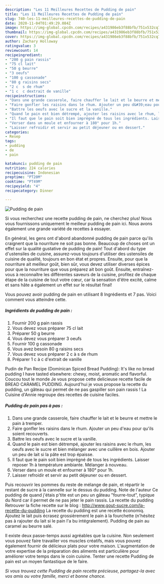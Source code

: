 ```yaml
---
description: "Les 11 Meilleures Recettes de Pudding de pain"
title: "Les 11 Meilleures Recettes de Pudding de pain"
slug: 740-les-11-meilleures-recettes-de-pudding-de-pain
date: 2020-11-04T01:49:29.084Z
image: https://img-global.cpcdn.com/recipes/a431986eb3f88bfb/751x532cq70/pudding-de-pain-photo-principale-de-la-recette.jpg
thumbnail: https://img-global.cpcdn.com/recipes/a431986eb3f88bfb/751x532cq70/pudding-de-pain-photo-principale-de-la-recette.jpg
cover: https://img-global.cpcdn.com/recipes/a431986eb3f88bfb/751x532cq70/pudding-de-pain-photo-principale-de-la-recette.jpg
author: Zachary Holloway
ratingvalue: 3
reviewcount: 14
recipeingredient:
- "200 g pain rassis"
- "75 cl lait"
- "50 g beurre"
- "3 oeufs"
- "100 g cassonade"
- "80 g raisins secs"
- "2 c  s de rhum"
- "1 c  c dextrait de vanille"
recipeinstructions:
- "Dans une grande casserole, faire chauffer le lait et le beurre et mettre le pain à tremper."
- "Faire gonfler les raisins dans le rhum. Ajouter un peu d&#39;eau pour qu&#39;ils soient recouverts."
- "Battre les oeufs avec le sucre et la vanille."
- "Quand le pain est bien détrempé, ajouter les raisins avec le rhum, les oeufs avec le sucre et bien mélanger avec une cuillère en bois. Ajouter un peu de lait si la pâte est trop épaisse."
- "Il faut que le pain soit bien imprégné de tous les ingrédients. Laisser reposer 1h à température ambiante. Mélanger à nouveau."
- "Verser dans un moule et enfourner à 180° pour 1h."
- "Laisser refroidir et servir au petit déjeuner ou en dessert."
categories:
- Resep
tags:
- pudding
- de
- pain

katakunci: pudding de pain 
nutrition: 224 calories
recipecuisine: Indonesian
preptime: "PT20M"
cooktime: "PT49M"
recipeyield: "4"
recipecategory: Dinner

---
```



![Pudding de pain](https://img-global.cpcdn.com/recipes/a431986eb3f88bfb/751x532cq70/pudding-de-pain-photo-principale-de-la-recette.jpg)

Si vous recherchez une recette pudding de pain, ne cherchez plus! Nous vous fournissons uniquement le meilleur pudding de pain ici. Nous avons également une grande variété de recettes à essayer.

En général, les gens ont d'abord abandonné pudding de pain parce qu'ils craignent que la nourriture ne soit pas bonne. Beaucoup de choses ont un effet sur la qualité gustative de pudding de pain! Tout d'abord du type d'ustensiles de cuisine, assurez-vous toujours d'utiliser des ustensiles de cuisine de qualité, toujours en bon état et propres. Ensuite, pour que la nourriture ait meilleur goût, bien sûr, vous devez utiliser diverses épices pour que la nourriture que vous préparez ait bon goût. Ensuite, entraînez-vous à reconnaître les différentes saveurs de la cuisine, profitez de chaque étape de la cuisine de tout votre cœur, car la sensation d'être excité, calme et sans hâte a également un effet sur le résultat final!

<!--inarticleads1-->

Vous pouvez avoir pudding de pain en utilisant 8 Ingrédients et 7 pas. Voici comment vous atteindre cette.

##### Ingrédients de pudding de pain :

1. Fournir 200 g pain rassis
1. Vous devez vous préparer 75 cl lait
1. Préparer 50 g beurre
1. Vous devez vous préparer 3 oeufs
1. Fournir 100 g cassonade
1. Vous avez besoin 80 g raisins secs
1. Vous devez vous préparer 2 c à s de rhum
1. Préparer 1 c à c d&#39;extrait de vanille


Pudín de Pan Recipe (Dominican Spiced Bread Pudding): It&#39;s like no bread pudding I have tasted elsewhere: chewy, moist, aromatic and flavorful. Coucou tout le monde Je vous propose cette delicieuse recette facile de BREAD CARAMEL PUDDING. Aujourd&#39;hui je vous propose la recette du pudding, un gâteau qui permet de ne pas gaspiller son pain rassis ! La Cuisine d&#39;Annie regroupe des recettes de cuisine faciles. 

<!--inarticleads2-->

##### Pudding de pain pas à pas :

1. Dans une grande casserole, faire chauffer le lait et le beurre et mettre le pain à tremper.
1. Faire gonfler les raisins dans le rhum. Ajouter un peu d&#39;eau pour qu&#39;ils soient recouverts.
1. Battre les oeufs avec le sucre et la vanille.
1. Quand le pain est bien détrempé, ajouter les raisins avec le rhum, les oeufs avec le sucre et bien mélanger avec une cuillère en bois. Ajouter un peu de lait si la pâte est trop épaisse.
1. Il faut que le pain soit bien imprégné de tous les ingrédients. Laisser reposer 1h à température ambiante. Mélanger à nouveau.
1. Verser dans un moule et enfourner à 180° pour 1h.
1. Laisser refroidir et servir au petit déjeuner ou en dessert.


Puis recouvrir les pommes du reste de mélange de pain, et répartir le restant de sucre à la cannelle sur le dessus du pudding. Note de l&#39;auteur Ce pudding de quand j&#39;étais p&#39;tite est un peu un gâteau &#34;fourre-tout&#34;, typique du Nord car il permet de ne pas jeter le pain rassis. La recette du pudding Retrouver la fiche recette sur le blog : http://www.gout-sucre.com/la-recette-du-pudding La recette du pudding est une recette économiq. Ajoutez le lait puis écrasez grossièrement le pain à la fourchette (n&#39;hésitez pas à rajouter du lait si le pain l&#39;a bu intégralement). Pudding de pain au caramel au beurre salé. 

<!--inarticleads1-->

<p>
Il existe deux passe-temps aussi agréables que la cuisine. Non seulement vous pouvez faire travailler vos muscles créatifs, mais vous pouvez également fournir de délicieux plats pour votre maison. L'augmentation de votre expertise de la préparation des aliments est particulière pour améliorer votre temps dans le coin cuisine. Tenter une recette Pudding de pain est un moyen fantastique de le faire.
</p>

<p>
<i>Si vous trouvez cette Pudding de pain recette précieuse, partagez-la avec vos amis ou votre famille, merci et bonne chance.</i>
</p>
